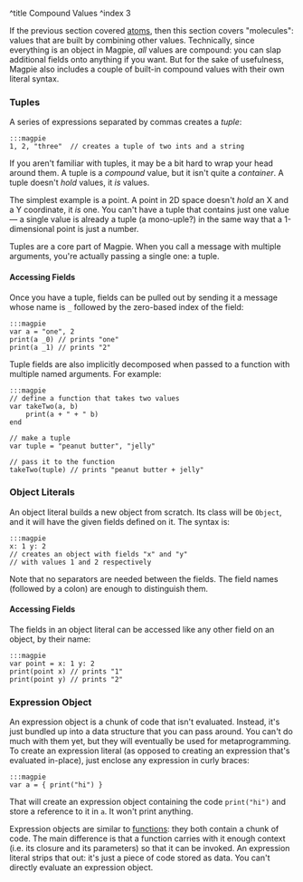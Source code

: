 ^title Compound Values
^index 3

If the previous section covered [atoms](atomic-values.html), then this section covers "molecules": values that are built by combining other values. Technically, since everything is an object in Magpie, *all* values are compound: you can slap additional fields onto anything if you want. But for the sake of usefulness, Magpie also includes a couple of built-in compound values with their own literal syntax.

### Tuples

A series of expressions separated by commas creates a *tuple*:

    :::magpie
    1, 2, "three"  // creates a tuple of two ints and a string

If you aren't familiar with tuples, it may be a bit hard to wrap your head around them. A tuple is a *compound* value, but it isn't quite a *container*. A tuple doesn't *hold* values, it *is* values.

The simplest example is a point. A point in 2D space doesn't *hold* an X and a Y coordinate, it *is* one. You can't have a tuple that contains just one value&mdash; a single value is already a tuple (a mono-uple?) in the same way that a 1-dimensional point is just a number.

Tuples are a core part of Magpie. When you call a message with multiple arguments, you're actually passing a single one: a tuple.

#### Accessing Fields

Once you have a tuple, fields can be pulled out by sending it a message whose name is `_` followed by the zero-based index of the field:

    :::magpie
    var a = "one", 2
    print(a _0) // prints "one"
    print(a _1) // prints "2"

Tuple fields are also implicitly decomposed when passed to a function with multiple named arguments. For example:

    :::magpie
    // define a function that takes two values
    var takeTwo(a, b)
        print(a + " + " b)
    end
    
    // make a tuple
    var tuple = "peanut butter", "jelly"
    
    // pass it to the function
    takeTwo(tuple) // prints "peanut butter + jelly"

### Object Literals

An object literal builds a new object from scratch. Its class will be `Object`, and it will have the given fields defined on it. The syntax is:

    :::magpie
    x: 1 y: 2
    // creates an object with fields "x" and "y"
    // with values 1 and 2 respectively

Note that no separators are needed between the fields. The field names (followed by a colon) are enough to distinguish them.

#### Accessing Fields

The fields in an object literal can be accessed like any other field on an object, by their name:

    :::magpie
    var point = x: 1 y: 2
    print(point x) // prints "1"
    print(point y) // prints "2"

### Expression Object

An expression object is a chunk of code that isn't evaluated. Instead, it's just
bundled up into a data structure that you can pass around. You can't do much
with them yet, but they will eventually be used for metaprogramming. To create
an expression literal (as opposed to creating an expression that's evaluated
in-place), just enclose any expression in curly braces:

    :::magpie
    var a = { print("hi") }

That will create an expression object containing the code `print("hi")` and store a reference to it in `a`. It won't print anything.

Expression objects are similar to [functions](functions.html): they both contain a chunk of code. The main difference is that a function carries with it enough context (i.e. its closure and its parameters) so that it can be invoked. An expression literal strips that out: it's just a piece of code stored as data. You can't directly evaluate an expression object.